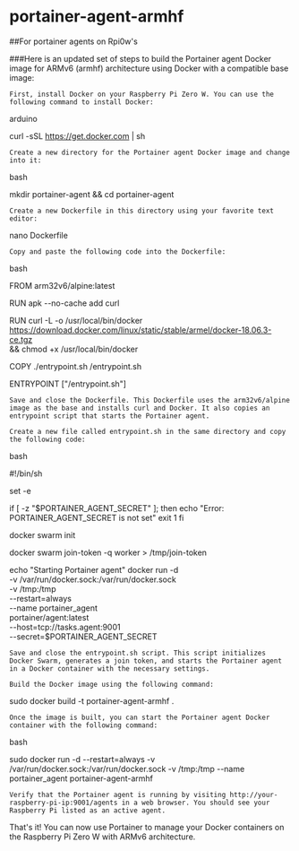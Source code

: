 # portainer-agent-armhf
##For portainer agents on Rpi0w's



###Here is an updated set of steps to build the Portainer agent Docker image for ARMv6 (armhf) architecture using Docker with a compatible base image:

    First, install Docker on your Raspberry Pi Zero W. You can use the following command to install Docker:

arduino

curl -sSL https://get.docker.com | sh

    Create a new directory for the Portainer agent Docker image and change into it:

bash

mkdir portainer-agent && cd portainer-agent

    Create a new Dockerfile in this directory using your favorite text editor:

nano Dockerfile

    Copy and paste the following code into the Dockerfile:

bash

FROM arm32v6/alpine:latest

RUN apk --no-cache add curl

RUN curl -L -o /usr/local/bin/docker https://download.docker.com/linux/static/stable/armel/docker-18.06.3-ce.tgz \
    && chmod +x /usr/local/bin/docker

COPY ./entrypoint.sh /entrypoint.sh

ENTRYPOINT ["/entrypoint.sh"]

    Save and close the Dockerfile. This Dockerfile uses the arm32v6/alpine image as the base and installs curl and Docker. It also copies an entrypoint script that starts the Portainer agent.

    Create a new file called entrypoint.sh in the same directory and copy the following code:

bash

#!/bin/sh

set -e

if [ -z "$PORTAINER_AGENT_SECRET" ]; then
    echo "Error: PORTAINER_AGENT_SECRET is not set"
    exit 1
fi

docker swarm init

docker swarm join-token -q worker > /tmp/join-token

echo "Starting Portainer agent"
docker run -d \
    -v /var/run/docker.sock:/var/run/docker.sock \
    -v /tmp:/tmp \
    --restart=always \
    --name portainer_agent \
    portainer/agent:latest \
    --host=tcp://tasks.agent:9001 \
    --secret=$PORTAINER_AGENT_SECRET

    Save and close the entrypoint.sh script. This script initializes Docker Swarm, generates a join token, and starts the Portainer agent in a Docker container with the necessary settings.

    Build the Docker image using the following command:

sudo docker build -t portainer-agent-armhf .

    Once the image is built, you can start the Portainer agent Docker container with the following command:

bash

sudo docker run -d --restart=always -v /var/run/docker.sock:/var/run/docker.sock -v /tmp:/tmp --name portainer_agent portainer-agent-armhf

    Verify that the Portainer agent is running by visiting http://your-raspberry-pi-ip:9001/agents in a web browser. You should see your Raspberry Pi listed as an active agent.

That's it! You can now use Portainer to manage your Docker containers on the Raspberry Pi Zero W with ARMv6 architecture.
